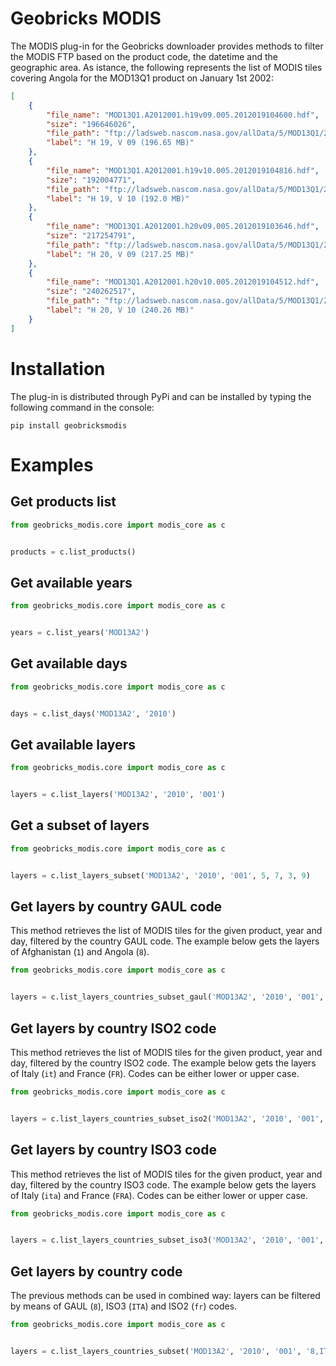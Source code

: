 Geobricks MODIS
===============
The MODIS plug-in for the Geobricks downloader provides methods to filter the MODIS FTP based on the product code, the datetime and the geographic area. As istance, the following represents the list of MODIS tiles covering Angola for the MOD13Q1 product on January 1st 2002:
```json
[
    {
        "file_name": "MOD13Q1.A2012001.h19v09.005.2012019104600.hdf",
        "size": "196646026",
        "file_path": "ftp://ladsweb.nascom.nasa.gov/allData/5/MOD13Q1/2012/001/MOD13Q1.A2012001.h19v09.005.2012019104600.hdf",
        "label": "H 19, V 09 (196.65 MB)"
    },
    {
        "file_name": "MOD13Q1.A2012001.h19v10.005.2012019104816.hdf",
        "size": "192004771",
        "file_path": "ftp://ladsweb.nascom.nasa.gov/allData/5/MOD13Q1/2012/001/MOD13Q1.A2012001.h19v10.005.2012019104816.hdf",
        "label": "H 19, V 10 (192.0 MB)"
    },
    {
        "file_name": "MOD13Q1.A2012001.h20v09.005.2012019103646.hdf",
        "size": "217254791",
        "file_path": "ftp://ladsweb.nascom.nasa.gov/allData/5/MOD13Q1/2012/001/MOD13Q1.A2012001.h20v09.005.2012019103646.hdf",
        "label": "H 20, V 09 (217.25 MB)"
    },
    {
        "file_name": "MOD13Q1.A2012001.h20v10.005.2012019104512.hdf",
        "size": "240262517",
        "file_path": "ftp://ladsweb.nascom.nasa.gov/allData/5/MOD13Q1/2012/001/MOD13Q1.A2012001.h20v10.005.2012019104512.hdf",
        "label": "H 20, V 10 (240.26 MB)"
    }
]
```
Installation
============
The plug-in is distributed through PyPi and can be installed by typing the following command in the console:
```
pip install geobricksmodis
```
Examples
========
Get products list
-----------------------
```python
from geobricks_modis.core import modis_core as c


products = c.list_products()
```
Get available years
-------------------
```python
from geobricks_modis.core import modis_core as c


years = c.list_years('MOD13A2')
```
Get available days
------------------
```python
from geobricks_modis.core import modis_core as c


days = c.list_days('MOD13A2', '2010')
```
Get available layers
--------------------
```python
from geobricks_modis.core import modis_core as c


layers = c.list_layers('MOD13A2', '2010', '001')
```
Get a subset of layers
----------------------
```python
from geobricks_modis.core import modis_core as c


layers = c.list_layers_subset('MOD13A2', '2010', '001', 5, 7, 3, 9)
```
Get layers by country GAUL code
-------------------------------
This method retrieves the list of MODIS tiles for the given product, year and day, filtered by the country GAUL code. The example below gets the layers of Afghanistan (`1`) and Angola (`8`).
```python
from geobricks_modis.core import modis_core as c


layers = c.list_layers_countries_subset_gaul('MOD13A2', '2010', '001', '8,1')
```
Get layers by country ISO2 code
-------------------------------
This method retrieves the list of MODIS tiles for the given product, year and day, filtered by the country ISO2 code. The example below gets the layers of Italy (`it`) and France (`FR`). Codes can be either lower or upper case.
```python
from geobricks_modis.core import modis_core as c


layers = c.list_layers_countries_subset_iso2('MOD13A2', '2010', '001', 'it,FR')
```
Get layers by country ISO3 code
-------------------------------
This method retrieves the list of MODIS tiles for the given product, year and day, filtered by the country ISO3 code. The example below gets the layers of Italy (`ita`) and France (`FRA`). Codes can be either lower or upper case.
```python
from geobricks_modis.core import modis_core as c


layers = c.list_layers_countries_subset_iso3('MOD13A2', '2010', '001', 'ITA,fra')
```
Get layers by country code
-------------------------------
The previous methods can be used in combined way: layers can be filtered by means of GAUL (`8`), ISO3 (`ITA`) and ISO2 (`fr`) codes. 
```python
from geobricks_modis.core import modis_core as c


layers = c.list_layers_countries_subset('MOD13A2', '2010', '001', '8,ITA,fr')
```
